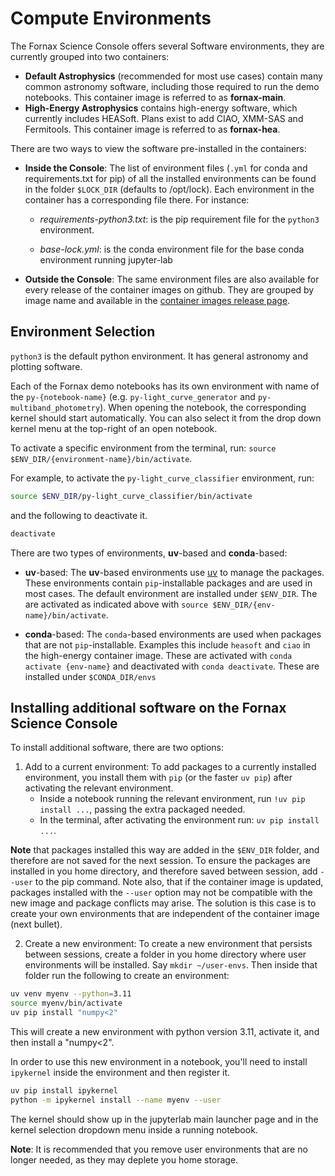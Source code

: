 # Compute Environments

The Fornax Science Console offers several Software environments, they are currently grouped into two containers:

- **Default Astrophysics** (recommended for most use cases) contain many common astronomy software, including those required to run the demo notebooks. This container image is referred to as **fornax-main**.
- **High-Energy Astrophysics** contains high-energy software, which currently includes HEASoft. Plans exist to add CIAO, XMM-SAS and Fermitools. This container image is referred to as **fornax-hea**.


There are two ways to view the software pre-installed in the containers:

- **Inside the Console**:
The list of environment files (`.yml` for conda and requirements.txt for pip) of all the installed environments can be found in the folder `$LOCK_DIR` (defaults to /opt/lock). Each environment in the container has a corresponding file there. For instance:
    - *requirements-python3.txt*: is the pip requirement file for the `python3` environment.

    - *base-lock.yml*: is the conda environment file for the base conda environment running jupyter-lab


- **Outside the Console**: The same environment files are also available for every release of the container images on github. They are grouped by image name and available in the [container images release page](https://github.com/nasa-fornax/fornax-images/releases).

## Environment Selection
`python3` is the default python environment. It has general astronomy and plotting software.

Each of the Fornax demo notebooks has its own environment with name of the `py-{notebook-name}` (e.g. `py-light_curve_generator` and `py-multiband_photometry`). When opening the notebook, the corresponding kernel should start automatically. You can also select it from the drop down kernel menu at the top-right of an open notebook.

To activate a specific environment from the terminal, run: `source $ENV_DIR/{environment-name}/bin/activate`.

For example, to activate the `py-light_curve_classifier` environment, run: 
```sh
source $ENV_DIR/py-light_curve_classifier/bin/activate
```
and the following to deactivate it.
```sh
deactivate
```

There are two types of environments, **uv**-based and **conda**-based:
- **uv**-based:
The **uv**-based environments use [uv](https://docs.astral.sh/uv/) to manage the packages. These environments contain `pip`-installable packages and are used in most cases. The default environment are installed under `$ENV_DIR`. The are activated as indicated above with `source $ENV_DIR/{env-name}/bin/activate`.

- **conda**-based:
The `conda`-based environments are used when packages that are not `pip`-installable. Examples this include `heasoft` and `ciao` in the high-energy container image. These are activated with `conda activate {env-name}` and deactivated with `conda deactivate`. These are installed under `$CONDA_DIR/envs`

## Installing additional software on the Fornax Science Console

To install additional software, there are two options:

1. Add to a current environment:
To add packages to a currently installed environment, you install them with `pip` (or the faster `uv pip`) after activating the relevant environment.
    - Inside a notebook running the relevant environment, run `!uv pip install ...`, passing the extra packaged needed.
    - In the terminal, after activating the environment run: `uv pip install ...`.
 
 **Note** that packages installed this way are added in the `$ENV_DIR` folder, and therefore are not saved for the next session. To ensure the packages are installed in you home directory, and therefore saved between session, add `--user` to the pip command. Note also, that if the container image is updated, packages installed with the `--user` option may not be compatible with the new image and package conflicts may arise. The solution is this case is to create your own environments that are independent of the container image (next bullet).

2. Create a new environment:
To create a new environment that persists between sessions, create a folder in you home directory where user environments will be installed. Say `mkdir ~/user-envs`. Then inside that folder run the following to create an environment:
```sh
uv venv myenv --python=3.11
source myenv/bin/activate
uv pip install "numpy<2"
```
This will create a new environment with python version 3.11, activate it, and then install a "numpy<2".

In order to use this new environment in a notebook, you'll need to install `ipykernel` inside the environment and then register it.
```sh
uv pip install ipykernel
python -m ipykernel install --name myenv --user
```
The kernel should show up in the jupyterlab main launcher page and in the kernel selection dropdown menu inside a running notebook.

**Note**: It is recommended that you remove user environments that are no longer needed, as they may deplete you home storage.